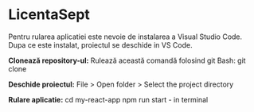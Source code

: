 # LicentaSept
Pentru rularea aplicatiei este nevoie de instalarea a Visual Studio Code.
Dupa ce este instalat, proiectul se deschide in VS Code.

**Clonează repository-ul:**
Rulează această comandă folosind git Bash:
  git clone 

**Deschide proiectul:**
File > Open folder > Select the project directory

**Rulare aplicatie:**
cd my-react-app
npm run start - in terminal
